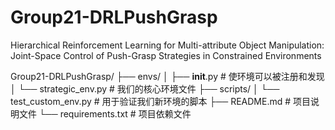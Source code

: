 # Group21-DRLPushGrasp
Hierarchical Reinforcement Learning for Multi-attribute Object Manipulation:  Joint-Space Control of Push-Grasp Strategies in Constrained Environments


Group21-DRLPushGrasp/
├── envs/
│   ├── __init__.py          # 使环境可以被注册和发现
│   └── strategic_env.py     # 我们的核心环境文件
├── scripts/
│   └── test_custom_env.py   # 用于验证我们新环境的脚本
├── README.md                # 项目说明文件
└── requirements.txt         # 项目依赖文件